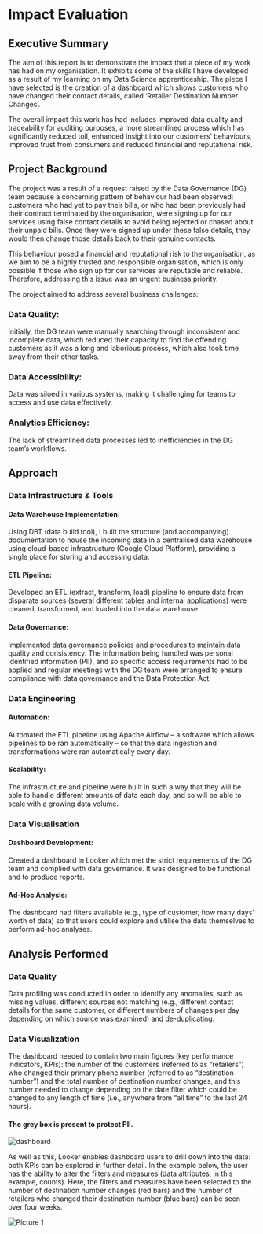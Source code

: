 # Impact Evaluation 

## Executive Summary

The aim of this report is to demonstrate the impact that a piece of my work has had on my organisation. It exhibits some of the skills I have developed as a result of my learning on my Data Science apprenticeship. The piece I have selected is the creation of a dashboard which shows customers who have changed their contact details, called ‘Retailer Destination Number Changes’. 

The overall impact this work has had includes improved data quality and traceability for auditing purposes, a more streamlined process which has significantly reduced toil, enhanced insight into our customers’ behaviours, improved trust from consumers and reduced financial and reputational risk. 


## Project Background

The project was a result of a request raised by the Data Governance (DG) team because a concerning pattern of behaviour had been observed: customers who had yet to pay their bills, or who had been previously had their contract terminated by the organisation, were signing up for our services using false contact details to avoid being rejected or chased about their unpaid bills. Once they were signed up under these false details, they would then change those details back to their genuine contacts. 

This behaviour posed a financial and reputational risk to the organisation, as we aim to be a highly trusted and responsible organisation, which is only possible if those who sign up for our services are reputable and reliable. Therefore, addressing this issue was an urgent business priority. 

The project aimed to address several business challenges:

### Data Quality:
Initially, the DG team were manually searching through inconsistent and incomplete data, which reduced their capacity to find the offending customers as it was a long and laborious process, which also took time away from their other tasks. 

### Data Accessibility:
Data was siloed in various systems, making it challenging for teams to access and use data effectively.

### Analytics Efficiency:
The lack of streamlined data processes led to inefficiencies in the DG team’s workflows.


## Approach

### Data Infrastructure & Tools

#### Data Warehouse Implementation: 
Using DBT (data build tool), I built the structure (and accompanying) documentation to house the incoming data in a centralised data warehouse using cloud-based infrastructure (Google Cloud Platform), providing a single place for storing and accessing data.

#### ETL Pipeline: 
Developed an ETL (extract, transform, load) pipeline to ensure data from disparate sources (several different tables and internal applications) were cleaned, transformed, and loaded into the data warehouse.

#### Data Governance:
Implemented data governance policies and procedures to maintain data quality and consistency. The information being handled was personal identified information (PII), and so specific access requirements had to be applied and regular meetings with the DG team were arranged to ensure compliance with data governance and the Data Protection Act. 

### Data Engineering

#### Automation: 
Automated the ETL pipeline using Apache Airflow – a software which allows pipelines to be ran automatically – so that the data ingestion and transformations were ran automatically every day.

#### Scalability: 
The infrastructure and pipeline were built in such a way that they will be able to handle different amounts of data each day, and so will be able to scale with a growing data volume.

### Data Visualisation

#### Dashboard Development: 
Created a dashboard in Looker which met the strict requirements of the DG team and complied with data governance. It was designed to be functional and to produce reports.

#### Ad-Hoc Analysis: 
The dashboard had filters available (e.g., type of customer, how many days’ worth of data) so that users could explore and utilise the data themselves to perform ad-hoc analyses. 


## Analysis Performed

### Data Quality
Data profiling was conducted in order to identify any anomalies, such as missing values, different sources not matching (e.g., different contact details for the same customer, or different numbers of changes per day depending on which source was examined) and de-duplicating. 

### Data Visualization
The dashboard needed to contain two main figures (key performance indicators, KPIs): the number of the customers (referred to as “retailers”) who changed their primary phone number (referred to as “destination number”) and the total number of destination number changes, and this number needed to change depending on the date filter which could be changed to any length of time (i.e., anywhere from “all time” to the last 24 hours). 

#### The grey box is present to protect PII.
![dashboard](https://github.com/BP0268119/Portfolio/assets/144491381/14043fd4-1b77-4249-801f-1fdb3bdd598c)

As well as this, Looker enables dashboard users to drill down into the data: both KPIs can be explored in further detail. In the example below, the user has the ability to alter the filters and measures (data attributes, in this example, counts). Here, the filters and measures have been selected to the number of destination number changes (red bars) and the number of retailers who changed their destination number (blue bars) can be seen over four weeks. 

![Picture 1](https://github.com/BP0268119/Portfolio/assets/144491381/1375b3c1-1732-41d4-8eb9-0dae965e497d)


